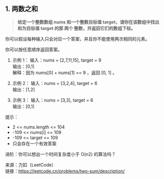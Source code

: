 ## 1. 两数之和

> **给定一个整数数组 nums 和一个整数目标值 target，请你在该数组中找出 和为目标值 target 的那 两个 整数，并返回它们的数组下标。**

你可以假设每种输入只会对应一个答案，并且你不能使用两次相同的元素。

你可以按任意顺序返回答案。

1. 示例 1：
   输入：nums = [2,7,11,15], target = 9  
   输出：[0,1]  
   解释：因为 nums[0] + nums[1] == 9 ，返回 [0, 1] 。

2. 示例 2：
   输入：nums = [3,2,4], target = 6  
   输出：[1,2]

3. 示例 3：
   输入：nums = [3,3], target = 6  
   输出：[0,1]

提示：

- 2 <= nums.length <= 104
- -109 <= nums[i] <= 109
- -109 <= target <= 109
- 只会存在一个有效答案

进阶：你可以想出一个时间复杂度小于 O(n2) 的算法吗？

来源：力扣（LeetCode）  
链接：https://leetcode.cn/problems/two-sum/description/
